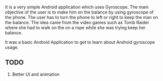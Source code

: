It is a very simple Android application which uses Gyroscope. The main objective of the user is to make him on the balance by using gyroscope of the phone. The user has to turn the phone to left or right to keep the man on the balance. The idea came from the video games such as Tomb Raider where she had to walk on the on a rope while she was trying keep her balance.

It was a basic Android Application to get to learn about Android gyroscope usage.

## TODO
1. Better UI and animation
